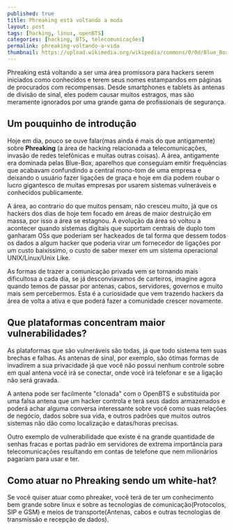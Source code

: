 ```yaml
---
published: true
title: Phreaking está voltando a moda
layout: post
tags: [hacking, linux, openBTS]
categories: [hacking, BTS, telecomunicações]
permalink: phreaking-voltando-a-vida
thumbnail: https://upload.wikimedia.org/wikipedia/commons/0/0d/Blue_Box_at_the_Powerhouse_Museum.jpg
---
```

Phreaking está voltando a ser uma área promissora para hackers serem iniciados como conhecidos e terem seus nomes estampandos em páginas de procurados com recompensas. Desde smartphones e tablets às antenas de divisão de sinal, eles podem causar muitos estragos, mas são meramente ignorados por uma grande gama de profissionais de segurança.

## Um pouquinho de introdução

Hoje em dia, pouco se ouve falar(mas ainda é mais do que antigamente) sobre **Phreaking** (a área de hacking relacionada a telecomunicações, invasão de redes telefônicas e muitas outras coisas). A área, antigamente era dominada pelas Blue-Box, aparelhos que conseguiam emitir frequências que acabavam confundindo a central mono-tom de uma empresa e deixando o usuário fazer ligações de graça e hoje em dia podem roubar o lucro gigantesco de muitas empresas por usarem sistemas vulneráveis e conhecidos publicamente.

A área, ao contrario do que muitos pensam, não cresceu muito, já que os hackers dos dias de hoje tem focado em áreas de maior destruição em massa, por isso a área se estagnou. A evolução da área só voltou a acontecer quando sistemas digitais que suportam centrais de duplo tom ganharam OSs que poderiam ser hackeados de tal forma que dessem todos os dados a algum hacker que poderia virar um fornecedor de ligações por um custo baixissimo, o custo de saber mexer em um sistema operacional UNIX/Linux/Unix Like.

As formas de trazer a comunicação privada vem se tornando mais dificultosa a cada dia, se já desconviavamos de carteiros, imagine agora quando temos de passar por antenas, cabos, servidores, governos e muito mais sem percebermos. Esta é a curiosidade que vem trazendo hackers da área de volta a ativa e que poderá fazer a comunidade crescer novamente.

## Que plataformas concentram maior vulnerabilidades?

As plataformas que são vulneráveis são todas, já que todo sistema tem suas brechas e falhas. As antenas de sinal, por exemplo, são ótimas formas de invadirem a sua privacidade já que você não possui nenhum controle sobre em qual antena você irá se conectar, onde você irá telefonar e se a ligação não será gravada.

A antena pode ser facilmente "clonada" com o OpenBTS e substituida por uma falsa antena que um hacker controla e terá seus dados armazenados e poderá achar alguma conversa interessante sobre você como suas relações de negócio, dados sobre sua vida, e outros padrões que muitos outros sistemas não dão como localização e datas/horas precisas.

Outro exemplo de vulnerabilidade que existe é na grande quantidade de senhas fracas e portas padrão em servidores de extrema importância para telecomunicações resultando em contas de telefone que nem milionários pagariam para usar e ter.

## Como atuar no Phreaking sendo um white-hat?

Se você quiser atuar como phreaker, você terá de ter um conhecimento bem grande sobre linux e sobre as tecnologias de comunicação(Protocolos, SIP e GSM) e meios de transporte(Antenas, cabos e outras tecnologias de transmissão e recepção de dados). 
